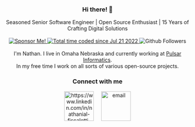 <h3 align="center">Hi there! 👋</h3>

<p align="center">
    Seasoned Senior Software Engineer | Open Source Enthusiast | 15 Years of Crafting Digital Solutions<br /><br />
    <a href="https://github.com/sponsors/nathan-fiscaletti">
        <img src="https://img.shields.io/badge/%F0%9F%92%B8-Sponsor%20Me!-blue" alt="Sponsor Me!" />
    </a>
    <a href="https://wakatime.com/@7fe9ed7e-a6f8-44c6-8930-b42e8682e429">
        <img src="https://wakatime.com/badge/user/7fe9ed7e-a6f8-44c6-8930-b42e8682e429.svg" alt="Total time coded since Jul 21 2022" />
    </a>
    <img src="https://img.shields.io/github/followers/nathan-fiscaletti?label=Follow&style=social" alt="Github Followers" /><br /><br />
    I'm Nathan. I live in Omaha Nebraska and currently working at <a href="https://pulsarinformatics.com/">Pulsar Informatics</a>.<br />In my free time I work on all sorts of various open-source projects.</p>

<h3 align="center">Connect with me</h3>

<p align="center">
<a href="https://www.linkedin.com/in/nathanial-fiscaletti-91120b208" target="_blank"><img align="center" src="https://www.vectorlogo.zone/logos/linkedin/linkedin-ar21.svg" alt="https://www.linkedin.com/in/nathanial-fiscaletti-91120b208" height="80" /></a>
&nbsp; &nbsp;
<a href="mailto:nate.fiscaletti@gmail.com" target="_blank"><img align="center" src="https://www.vectorlogo.zone/logos/gmail/gmail-icon.svg" alt="email" height="80" /></a>
</p>

<!-- ![Metrics](https://metrics.lecoq.io/nathan-fiscaletti) -->

